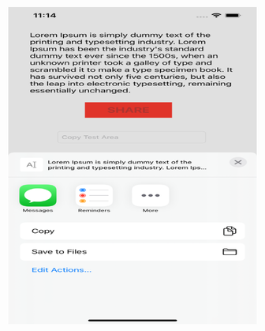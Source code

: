 <img src="https://raw.githubusercontent.com/mertyzk/TutorialApps2/main/ShareTextWithOtherApps/applicationDesign.png" height="642" width="1389"></img>
